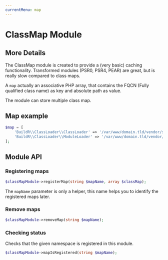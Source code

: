 ```yaml
---
currentMenu: map
---
```


# ClassMap Module

## More Details

The ClassMap module is created to provide a (very basic) caching functionality. Transformed modules (PSR0, PSR4, PEAR)
are great, but is really slow compared to class maps.

A `map` actually an associative PHP array, that contains the FQCN (Fully qualified class name) as key
and absolute path as value.

The module can store multiple class map.

## Map example

```php
$map = [
    'BuildR\\ClassLoader\\ClassLoader' => '/var/www/domain.tld/vendor/src/ClassLoader.php',
    'BuildR\\ClassLoader\\ModuleLoader' => '/var/www/domain.tld/vendor/src/ModuleLoader.php',
];
```

## Module API

### Registering maps

```php
$classMapModule->registerMap(string $mapName, array $classMap);
```

The `mapName` parameter is only a helper, this name helps you to identify the registered maps later.

### Remove maps

```php
$classMapModule->removeMap(string $mapName);
```

### Checking status

Checks that the given namespace is registered in this module.

```php
$classMapModule->mapIsRegistered(string $mapName);
```
